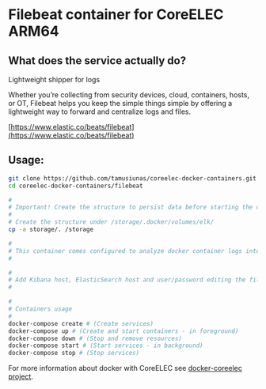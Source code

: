 # Filebeat container for CoreELEC ARM64

## What does the service actually do?

Lightweight shipper for logs

Whether you’re collecting from security devices, cloud, containers, hosts, or OT, Filebeat helps you keep the simple things simple by offering a lightweight way to forward and centralize logs and files.

[https://www.elastic.co/beats/filebeat](https://www.elastic.co/beats/filebeat)

## Usage:

```bash
git clone https://github.com/tamusiunas/coreelec-docker-containers.git
cd coreelec-docker-containers/filebeat

#
# Important! Create the structure to persist data before starting the containers.
#
# Create the structure under /storage/.docker/volumes/elk/
cp -a storage/. /storage

#
# This container comes configured to analyze docker container logs into ElasticSearch, setup dashboards (load them into Kibana) and monitor the service.
#

#
# Add Kibana host, ElasticSearch host and user/password editing the file docker-compose.yml
#

#
# Containers usage
#
docker-compose create # (Create services)
docker-compose up # (Create and start containers - in foreground)
docker-compose down # (Stop and remove resources)
docker-compose start # (Start services - in background)
docker-compose stop # (Stop services)

```

For more information about docker with CoreELEC see [docker-coreelec project](https://github.com/tamusiunas/docker-coreelec).
